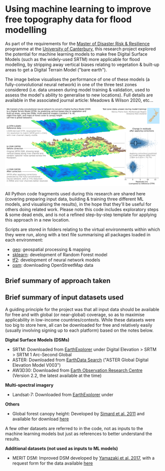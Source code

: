 # Using machine learning to improve free topography data for flood modelling

As part of the requirements for the [Master of Disaster Risk & Resilience](https://www.canterbury.ac.nz/study/qualifications-and-courses/masters-degrees/master-of-disaster-risk-and-resilience/) programme at the [University of Canterbury](https://www.canterbury.ac.nz/), this research project explored the potential for machine learning models to make free Digital Surface Models (such as the widely-used SRTM) more applicable for flood modelling, by stripping away vertical biases relating to vegetation & built-up areas to get a Digital Terrain Model ("bare earth").

The image below visualises the performance of one of these models (a fully-convolutional neural network) in one of the three test zones considered (i.e. data unseen during model training & validation, used to assess the model's ability to generalise to new locations). Full details are available in the associated journal article: Meadows & Wilson 2020, etc...  

![graphical_abstract](/images/graphical_abstract_boxplots.png)

All Python code fragments used during this research are shared here (covering preparing input data, building & training three different ML models, and visualising the results), in the hope that they'll be useful for others doing related work. Please note this code includes exploratory steps & some dead ends, and is not a refined step-by-step template for applying this approach in a new location.

Scripts are stored in folders relating to the virtual environments within which they were run, along with a text file summarising all packages loaded in each environment:

- [geo](/scripts/geo/): geospatial processing & mapping
- [sklearn](/scripts/sklearn/): development of Random Forest model
- [tf2](/scripts/tf2/): development of neural network models
- [osm](/scripts/osm/): downloading OpenStreetMap data


## Brief summary of approach taken



## Brief summary of input datasets used

A guiding principle for the project was that all input data should be available for free and with global (or near-global) coverage, so as to maximise applicability in low-income countries/contexts. While these datasets were too big to store here, all can be downloaded for free and relatively easily (usually involving signing up to each platform) based on the notes below.

**Digital Surface Models (DSMs)**
- SRTM: Downloaded from [EarthExplorer](https://earthexplorer.usgs.gov/) under Digital Elevation > SRTM > SRTM 1 Arc-Second Global
- ASTER: Downloaded from [EarthData Search](https://search.earthdata.nasa.gov/search) ("ASTER Global Digital Elevation Model V003")
- AW3D30: Downloaded from [Earth Observation Research Centre](https://www.eorc.jaxa.jp/ALOS/en/aw3d30/) (Version 2.2, the latest available at the time)

**Multi-spectral imagery**
- Landsat-7: Downloaded from [EarthExplorer](https://earthexplorer.usgs.gov/) under 

**Others**
- Global forest canopy height: Developed by [Simard et al. 2011](https://agupubs.onlinelibrary.wiley.com/doi/full/10.1029/2011JG001708) and available for download [here](https://landscape.jpl.nasa.gov/)

A few other datasets are referred to in the code, not as inputs to the machine learning models but just as references to better understand the results.

**Additional datasets (not used as inputs to ML models)**
- MERIT DSM: Improved DSM developed by [Yamazaki et al. 2017](https://agupubs.onlinelibrary.wiley.com/doi/full/10.1002/2017GL072874), with a request form for the data available [here](http://hydro.iis.u-tokyo.ac.jp/~yamadai/MERIT_DEM/)

